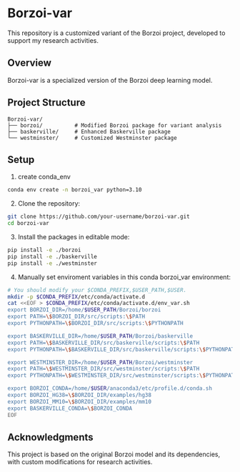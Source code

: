 # Borzoi-var

This repository is a customized variant of the Borzoi project, developed to support my research activities.

## Overview

Borzoi-var is a specialized version of the Borzoi deep learning model.

## Project Structure

```
Borzoi-var/
├── borzoi/          # Modified Borzoi package for variant analysis
├── baskerville/     # Enhanced Baskerville package
└── westminster/     # Customized Westminster package
```



## Setup

1. create conda_env
```bash
conda env create -n borzoi_var python=3.10
```
2. Clone the repository:
```bash
git clone https://github.com/your-username/borzoi-var.git
cd borzoi-var
```

3. Install the packages in editable mode:
```bash
pip install -e ./borzoi
pip install -e ./baskerville
pip install -e ./westminster
```
4. Manually set enviroment variables in this conda borzoi_var environment:
```bash
# You should modify your $CONDA_PREFIX,$USER_PATH,$USER.
mkdir -p $CONDA_PREFIX/etc/conda/activate.d
cat <<EOF > $CONDA_PREFIX/etc/conda/activate.d/env_var.sh
export BORZOI_DIR=/home/$USER_PATH/Borzoi/borzoi
export PATH=\$BORZOI_DIR/src/scripts:\$PATH
export PYTHONPATH=\$BORZOI_DIR/src/scripts:\$PYTHONPATH

export BASKERVILLE_DIR=/home/$USER_PATH/Borzoi/baskerville
export PATH=\$BASKERVILLE_DIR/src/baskerville/scripts:\$PATH
export PYTHONPATH=\$BASKERVILLE_DIR/src/baskerville/scripts:\$PYTHONPATH

export WESTMINSTER_DIR=/home/$USER_PATH/Borzoi/westminster
export PATH=\$WESTMINSTER_DIR/src/westminster/scripts:\$PATH
export PYTHONPATH=\$WESTMINSTER_DIR/src/westminster/scripts:\$PYTHONPATH

export BORZOI_CONDA=/home/$USER/anaconda3/etc/profile.d/conda.sh
export BORZOI_HG38=\$BORZOI_DIR/examples/hg38
export BORZOI_MM10=\$BORZOI_DIR/examples/mm10
export BASKERVILLE_CONDA=\$BORZOI_CONDA
EOF
```


## Acknowledgments

This project is based on the original Borzoi model and its dependencies, with custom modifications for research activities. 